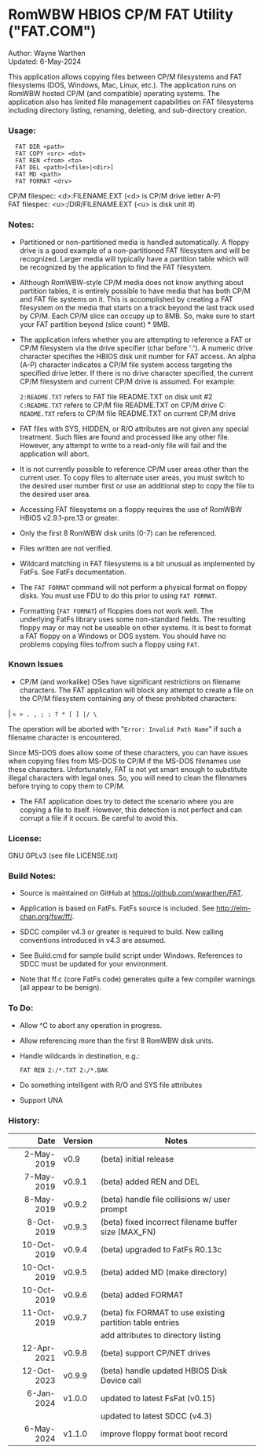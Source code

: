 # RomWBW HBIOS CP/M FAT Utility ("FAT.COM")

Author: Wayne Warthen \
Updated: 6-May-2024

This application allows copying files between CP/M filesystems and FAT 
filesystems (DOS, Windows, Mac, Linux, etc.).  The application runs on 
RomWBW hosted CP/M (and compatible) operating systems. The application 
also has limited file management capabilities on FAT filesystems 
including directory listing, renaming, deleting, and sub-directory 
creation.

### Usage:

```
  FAT DIR <path>
  FAT COPY <src> <dst>
  FAT REN <from> <to>
  FAT DEL <path>[<file>|<dir>]
  FAT MD <path>
  FAT FORMAT <drv>
```

  CP/M filespec: \<d\>:FILENAME.EXT (\<d\> is CP/M drive letter A-P) \
  FAT filespec:  \<u\>:/DIR/FILENAME.EXT (\<u\> is disk unit #)

### Notes:

 - Partitioned or non-partitioned media is handled automatically.
   A floppy drive is a good example of a non-partitioned FAT
   filesystem and will be recognized.  Larger media will typically
   have a partition table which will be recognized by the
   application to find the FAT filesystem.
   
 - Although RomWBW-style CP/M media does not know anything about
   partition tables, it is entirely possible to have media that
   has both CP/M and FAT file systems on it.  This is accomplished
   by creating a FAT filesystem on the media that starts on a track
   beyond the last track used by CP/M.  Each CP/M slice can occupy
   up to 8MB.  So, make sure to start your FAT partition beyond
   (slice count) * 9MB.

 - The application infers whether you are attempting to reference
   a FAT or CP/M filesystem via the drive specifier (char before ':').
   A numeric drive character specifies the HBIOS disk unit number
   for FAT access.  An alpha (A-P) character indicates a CP/M
   file system access targeting the specified drive letter.  If there
   is no drive character specified, the current CP/M filesystem and
   current CP/M drive is assumed.  For example:
   
   `2:README.TXT` refers to FAT file README.TXT on disk unit #2 \
   `C:README.TXT` refers to CP/M file README.TXT on CP/M drive C: \
   `README.TXT` refers to CP/M file README.TXT on current CP/M drive
   
 - FAT files with SYS, HIDDEN, or R/O attributes are not given
   any special treatment.  Such files are found and processed
   like any other file.  However, any attempt to write to a
   read-only file will fail and the application will abort.
 
 - It is not currently possible to reference CP/M user areas other
   than the current user.  To copy files to alternate user areas,
   you must switch to the desired user number first or use an
   additional step to copy the file to the desired user area.
   
 - Accessing FAT filesystems on a floppy requires the use of
   RomWBW HBIOS v2.9.1-pre.13 or greater.

 - Only the first 8 RomWBW disk units (0-7) can be referenced.
   
 - Files written are not verified.
 
 - Wildcard matching in FAT filesystems is a bit unusual as
   implemented by FatFs.  See FatFs documentation.

 - The `FAT FORMAT` command will not perform a physical format on
   floppy disks.  You must use FDU to do this prior to using
   `FAT FORMAT`.

 - Formatting (`FAT FORMAT`) of floppies does not work well.  The    
   underlying FatFs library uses some non-standard fields.  The 
   resulting floppy may or may not be useable on other systems.  It is 
   best to format a FAT floppy on a Windows or DOS system.  You should 
   have no problems copying files to/from such a floppy using `FAT`.

### Known Issues

 - CP/M (and workalike) OSes have significant restrictions on filename
   characters.  The FAT application will block any attempt to create a
   file on the CP/M filesystem containing any of these prohibited
   characters:

|         `< > . , ; : ? * [ ] |/ \`

   The operation will be aborted with "`Error: Invalid Path Name`" if such
   a filename character is encountered.

   Since MS-DOS does allow some of these characters, you can have
   issues when copying files from MS-DOS to CP/M if the MS-DOS filenames
   use these characters.  Unfortunately, FAT is not yet smart enough to
   substitute illegal characters with legal ones.  So, you will need to
   clean the filenames before trying to copy them to CP/M.

 - The FAT application does try to detect the scenario where you are
   copying a file to itself.  However, this detection is not perfect and
   can corrupt a file if it occurs.  Be careful to avoid this.

### License:

  GNU GPLv3 (see file LICENSE.txt)

### Build Notes:

 - Source is maintained on GitHub at <https://github.com/wwarthen/FAT>.

 - Application is based on FatFs.  FatFs source is included.  See
   <http://elm-chan.org/fsw/ff/>.

 - SDCC compiler v4.3 or greater is required to build.  New calling
   conventions introduced in v4.3 are assumed.

 - See Build.cmd for sample build script under Windows.  References
   to SDCC must be updated for your environment.
   
 - Note that ff.c (core FatFs code) generates quite a few compiler
   warnings (all appear to be benign).

### To Do:

 - Allow ^C to abort any operation in progress.
 
 - Allow referencing more than the first 8 RomWBW disk units.
 
 - Handle wildcards in destination, e.g.:

   `FAT REN 2:/*.TXT 2:/*.BAK`
 
 - Do something intelligent with R/O and SYS file attributes
 
 - Support UNA
 
### History:

| Date        | Version | Notes                                                       |
|------------:|-------- |-------------------------------------------------------------|
| 2-May-2019  | v0.9    | (beta) initial release                                      |
| 7-May-2019  | v0.9.1  | (beta) added REN and DEL                                    |
| 8-May-2019  | v0.9.2  | (beta) handle file collisions w/ user prompt                |
| 8-Oct-2019  | v0.9.3  | (beta) fixed incorrect filename buffer size (MAX_FN)        |
| 10-Oct-2019 | v0.9.4  | (beta) upgraded to FatFs R0.13c                             |
| 10-Oct-2019 | v0.9.5  | (beta) added MD (make directory)                            |
| 10-Oct-2019 | v0.9.6  | (beta) added FORMAT                                         |
| 11-Oct-2019 | v0.9.7  | (beta) fix FORMAT to use existing partition table entries   |
|             |         | add attributes to directory listing                         |
| 12-Apr-2021 | v0.9.8  | (beta) support CP/NET drives                                |
| 12-Oct-2023 | v0.9.9  | (beta) handle updated HBIOS Disk Device call                |
| 6-Jan-2024  | v1.0.0  | updated to latest FsFat (v0.15)                             |
|             |         | updated to latest SDCC (v4.3)                               |
| 6-May-2024  | v1.1.0  | improve floppy format boot record                           |
